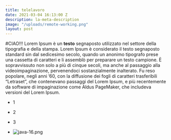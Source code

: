 ```yaml
---
title: telelavoro
date: 2021-03-04 16:13:00 Z
description: la-meta-description
image: "/uploads/remote-working.png"
layout: post
---
```


#CIAO!!!
Lorem Ipsum è un **testo** segnaposto utilizzato nel settore della tipografia e della stampa. Lorem Ipsum è considerato il testo segnaposto standard sin dal sedicesimo secolo, quando un anonimo tipografo prese una cassetta di caratteri e li assemblò per preparare un testo campione. È sopravvissuto non solo a più di cinque secoli, ma anche al passaggio alla videoimpaginazione, pervenendoci sostanzialmente inalterato. Fu reso popolare, negli anni ’60, con la diffusione dei fogli di caratteri trasferibili “Letraset”, che contenevano passaggi del Lorem Ipsum, e più recentemente da software di impaginazione come Aldus PageMaker, che includeva versioni del Lorem Ipsum.

* 1

* 2

* 3

* ![java-16.png](/uploads/java-16.png)